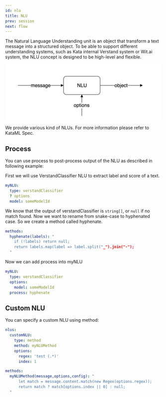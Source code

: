 ```yaml
---
id: nlu
title: NLU
prev: session
next: flow
---
```


The Natural Language Understanding unit is an object that transform a text message into a structured object. To be able to support different understanding systems, such as Kata internal Verstand system or Wit.ai system, the NLU concept is designed to be high-level and flexible.

![Figure 1](./images/nlu/figure-1.png)

We provide various kind of NLUs. For more information please refer to KataML Spec.

## Process

You can use process to post-process output of the NLU as described in following example:

First we will use VerstandClassifier NLU to extract label and score of a text.

```yaml
myNLU:
  type: verstandClassifier
  ? options
  model: someModelId
```

We know that the output of verstandClassifier is `string[]`, or `null` if no match found. Now we want to rename from snake-case to hyphenated case. So we create a method called hyphenate.

```yaml
methods:
  hyphenate(labels): "
    if (!labels) return null;
    return labels.map(label => label.split("_").join("-");
  "
```

Now we can add process into myNLU

```yaml
myNLU:
  type: verstandClassifier
  options:
    model: someModelId
  process: hyphenate
```

## Custom NLU

You can specify a custom NLU using method:

```yaml
nlus:
  customNLU:
    type: method
    method: myNLUMethod
    options:
      regex: 'test (.*)'
      index: 1
```

```yaml
methods:
  myNLUMethod(message,options,config): "
      let match = message.content.match(new Regex(options.regex));
      return match ? match[options.index || 0] : null;
  "
```
